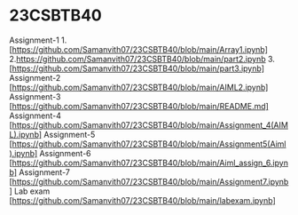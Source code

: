 # 23CSBTB40
Assignment-1
1.[https://github.com/Samanvith07/23CSBTB40/blob/main/Array1.ipynb] 
2.https://github.com/Samanvith07/23CSBTB40/blob/main/part2.ipynb 
3.[https://github.com/Samanvith07/23CSBTB40/blob/main/part3.ipynb] 
 Assignment-2 
[https://github.com/Samanvith07/23CSBTB40/blob/main/AIML2.ipynb] 
 Assignment-3 
[https://github.com/Samanvith07/23CSBTB40/blob/main/README.md] 
 Assignment-4 
[https://github.com/Samanvith07/23CSBTB40/blob/main/Assignment_4(AIML).ipynb] 
Assignment-5
[https://github.com/Samanvith07/23CSBTB40/blob/main/Assignment5(Aiml).ipynb]
Assignment-6 
[https://github.com/Samanvith07/23CSBTB40/blob/main/Aiml_assign_6.ipynb] 
Assignment-7
[https://github.com/Samanvith07/23CSBTB40/blob/main/Assignment7.ipynb] 
Lab exam
[https://github.com/Samanvith07/23CSBTB40/blob/main/labexam.ipynb]

